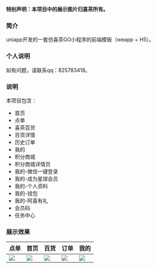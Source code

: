 **特别声明：本项目中的展示图片归喜茶所有。**

### 简介

uniapp开发的一套仿喜茶GO小程序的前端模板（weapp + H5）。

### 个人说明

如有问题，请联系qq：825783418。

### 说明

本项目包含：

- 首页
- 点单
- 喜茶百货
- 百货详情
- 历史订单
- 我的
- 积分商城
- 积分商城详情页
- 我的-微信一键登录
- 我的-成为星球会员
- 我的-个人资料
- 我的-钱包
- 我的-阿喜有礼
- 会员码
- 任务中心

### 展示效果

|点单|首页|百货|订单|我的|
|---|---|---|---|---|
|![](https://img.cdn.aliyun.dcloud.net.cn/stream/plugin_screens/c7ab7d00-a62a-11ea-8698-3fa69385df82_0.jpg?v=1591251998)|![](https://img.cdn.aliyun.dcloud.net.cn/stream/plugin_screens/c7ab7d00-a62a-11ea-8698-3fa69385df82_1.jpg?v=1591251998)|![](https://img.cdn.aliyun.dcloud.net.cn/stream/plugin_screens/c7ab7d00-a62a-11ea-8698-3fa69385df82_2.jpg?v=1591251998)|![](https://img.cdn.aliyun.dcloud.net.cn/stream/plugin_screens/c7ab7d00-a62a-11ea-8698-3fa69385df82_3.jpg?v=1591251998)|![](https://img.cdn.aliyun.dcloud.net.cn/stream/plugin_screens/c7ab7d00-a62a-11ea-8698-3fa69385df82_4.jpg?v=1591251998)|
